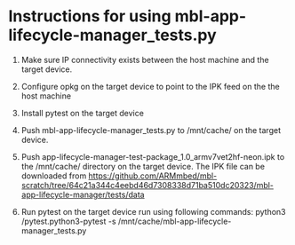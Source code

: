 # Instructions for using mbl-app-lifecycle-manager_tests.py

1. Make sure IP connectivity exists between the host machine and the target device.

2. Configure opkg on the target device to point to the IPK feed on the the host machine

3. Install pytest on the target device

4. Push mbl-app-lifecycle-manager_tests.py to /mnt/cache/ on the target device.

5. Push app-lifecycle-manager-test-package_1.0_armv7vet2hf-neon.ipk to the /mnt/cache/ directory on the target device.
   The IPK file can be downloaded from https://github.com/ARMmbed/mbl-scratch/tree/64c21a344c4eebd46d7308338d71ba510dc20323/mbl-app-lifecycle-manager/tests/data

6. Run pytest on the target device run using following commands:
   python3 <pytests path>/pytest.python3-pytest -s /mnt/cache/mbl-app-lifecycle-manager_tests.py
